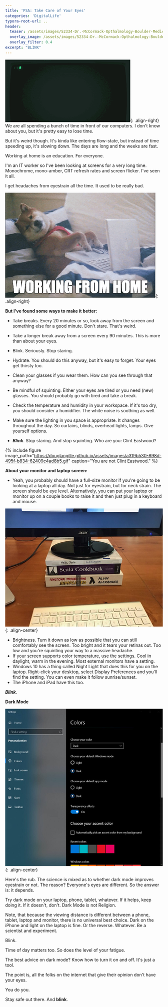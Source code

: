 ```yaml
---
title: 'PSA: Take Care of Your Eyes'
categories: 'DigitalLife'
typora-root-url: ..
header: 
  teaser: /assets/images/52334-Dr.-McCormack-Opthalmology-Boulder-Medical-Center-Boulder.png
  overlay_image: /assets/images/52334-Dr.-McCormack-Opthalmology-Boulder-Medical-Center-Boulder.png
  overlay_filter: 0.4
excerpt: "BLINK"
---
```

![ed2682aa-5c63-4ca6-8a2d-e30d4f0ab622](/assets/images/ed2682aa-5c63-4ca6-8a2d-e30d4f0ab622.gif){: .align-right}
We are all spending a bunch of time in front of our computers. I don't know about you, but it's pretty easy to lose time.

But it's weird though. It's kinda like entering flow-state, but instead of time speeding up, it's slowing down. The days are long and the weeks are fast.

Working at home is an education. For everyone.

I'm an IT worker so I've been looking at screens for a very long time. Monochrome, mono-amber, CRT refresh rates and screen flicker. I've seen it all.

I get headaches from eyestrain all the time. It used to be really bad.

![91e7fb23-76e5-4391-bec3-43b9d6c90436](/assets/images/91e7fb23-76e5-4391-bec3-43b9d6c90436.gif){: .align-right}

**But I've found some ways to make it better:**

* Take breaks. Every 20 minutes or so, look away from the screen and something else for a good minute. Don't stare. That's weird.

* Take a longer break away from a screen every 90 minutes. This is more than about your eyes.

* Blink. Seriously. Stop staring.

* Hydrate. You should do this anyway, but it's easy to forget. Your eyes get thirsty too.

* Clean your glasses if you wear them. How can you see through that anyway?

* Be mindful of squinting. Either your eyes are tired or you need (new) glasses. You should probably go with tired and take a break.

* Check the temperature and humidity in your workspace. If it's too dry, you should consider a humidifier. The white noise is soothing as well.

* Make sure the lighting in you space is appropriate. It changes throughout the day. So curtains, blinds, overhead lights, lamps. Give yourself options.

* ***Blink***. Stop staring. And stop squinting. Who are you: Clint Eastwood?

{% include figure image_path="https://douglangille.github.io/assets/images/a319b530-898d-495f-b834-62409c4ad8b5.gif" caption="You are not Clint Eastwood." %}

**About your monitor and laptop screen:**

* Yeah, you probably should have a full-size monitor if you're going to be looking at a laptop all day. Not just for eyestrain, but for neck strain. The screen should be eye level. Alternatively, you can put your laptop or monitor up on a couple books to raise it and then just plug in a keyboard and mouse.

![e7f85a87-1fc5-4712-8800-9431553f69a2](/assets/images/e7f85a87-1fc5-4712-8800-9431553f69a2.jpg){: .align-center}

* Brightness. Turn it down as low as possible that you can still comfortably see the screen. Too bright and it tears your retinas out. Too low and you're squinting your way to a massive headache.
* If your screen supports color temperature, use the settings. Cool in daylight, warm in the evening. Most external monitors have a setting.
* Windows 10 has a thing called Night Light that does this for you on the laptop. Right-click your desktop, select Display Preferences and you'll find the setting. You can even make it follow sunrise/sunset.
* The iPhone and iPad have this too.

***Blink***.

**Dark Mode**

![18130dd4-9dd2-46ef-af53-dd0a80606b27](/assets/images/18130dd4-9dd2-46ef-af53-dd0a80606b27.jpg){: .align-center}

Here's the rub. The science is mixed as to whether dark mode improves eyestrain or not. The reason? Everyone's eyes are different. So the answer is: it depends.

Try dark mode on your laptop, phone, tablet, whatever. If it helps, keep doing it. If it doesn't, don't. Dark Mode is not Religion. 

Note, that because the viewing distance is different between a phone, tablet, laptop and monitor, there is no universal best choice. Dark on the iPhone and light on the laptop is fine. Or the reverse. Whatever. Be a scientist and experiment.

Blink. 

Time of day matters too. So does the level of your fatigue. 

The best advice on dark mode? Know how to turn it on and off. It's just a tool. 

The point is, all the folks on the internet that give their opinion don't have your eyes.

You do you.

Stay safe out there. And **blink**.

